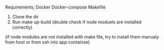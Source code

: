 Requirements;
Docker
Docker-compose
Makefile 

1. Clone the dir
2. Run make up-build (double check if node moduels are installed correctly)

(if node modules are not installed with make file, try to install them manualy from host or from ssh into app containse)